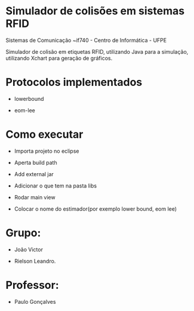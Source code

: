 # Simulador de colisões em sistemas RFID

Sistemas de Comunicação ~if740 - Centro de Informática - UFPE


Simulador de colisão em etiquetas RFID, utilizando Java para a simulação, utilizando Xchart para geração de gráficos.

# Protocolos implementados

* lowerbound

* eom-lee

# Como executar

* Importa projeto no eclipse

* Aperta build path

* Add external jar

* Adicionar o que tem na pasta libs

* Rodar main view

* Colocar o nome do estimador(por exemplo lower bound, eom lee)


# Grupo: 

* João Victor

* Rielson Leandro.

# Professor: 

* Paulo Gonçalves
